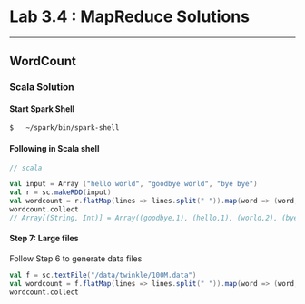 Lab 3.4 : MapReduce Solutions
=============================

---------
WordCount
---------

### Scala Solution

#### Start Spark Shell
```bash
$   ~/spark/bin/spark-shell
```

#### Following in Scala shell

```scala
// scala

val input = Array ("hello world", "goodbye world", "bye bye")
val r = sc.makeRDD(input)
val wordcount = r.flatMap(lines => lines.split(" ")).map(word => (word, 1)).reduceByKey(_+_)
wordcount.collect
// Array[(String, Int)] = Array((goodbye,1), (hello,1), (world,2), (bye,2))
```

#### Step 7: Large files
Follow Step 6 to generate data files
```scala
val f = sc.textFile("/data/twinkle/100M.data")
val wordcount = f.flatMap(lines => lines.split(" ")).map(word => (word, 1)).reduceByKey(_+_)
wordcount.collect
```
